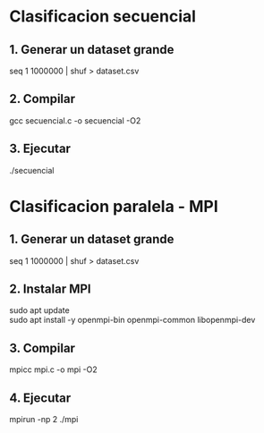 # Clasificacion secuencial

## 1. Generar un dataset grande
seq 1 1000000 | shuf > dataset.csv

## 2. Compilar
gcc secuencial.c -o secuencial -O2

## 3. Ejecutar
./secuencial

# Clasificacion paralela - MPI
## 1. Generar un dataset grande
seq 1 1000000 | shuf > dataset.csv

## 2. Instalar MPI
sudo apt update  
sudo apt install -y openmpi-bin openmpi-common libopenmpi-dev

## 3. Compilar
mpicc mpi.c -o mpi -O2

## 4. Ejecutar
mpirun -np 2 ./mpi
